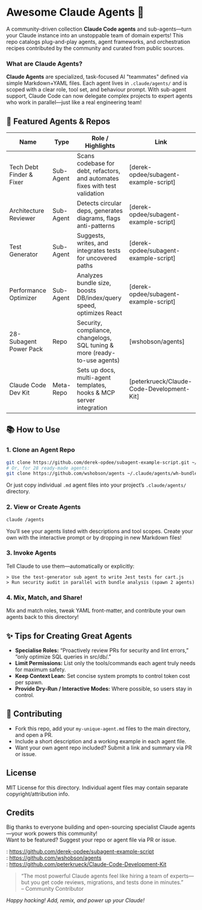 # Awesome Claude Agents 🚀

A community-driven collection **Claude Code agents** and sub-agents—turn your Claude instance into an unstoppable team of domain experts! This repo catalogs plug-and-play agents, agent frameworks, and orchestration recipes contributed by the community and curated from public sources.

### What are Claude Agents?

**Claude Agents** are specialized, task-focused AI "teammates" defined via simple Markdown+YAML files. Each agent lives in `.claude/agents/` and is scoped with a clear role, tool set, and behaviour prompt. With sub-agent support, Claude Code can now delegate complex projects to expert agents who work in parallel—just like a real engineering team!

## 🌟 Featured Agents & Repos

| Name | Type | Role / Highlights | Link |
|---|---|---|---|
| Tech Debt Finder & Fixer | Sub-Agent | Scans codebase for debt, refactors, and automates fixes with test validation | [derek-opdee/subagent-example-script] |
| Architecture Reviewer | Sub-Agent | Detects circular deps, generates diagrams, flags anti-patterns | [derek-opdee/subagent-example-script] |
| Test Generator | Sub-Agent | Suggests, writes, and integrates tests for uncovered paths | [derek-opdee/subagent-example-script] |
| Performance Optimizer | Sub-Agent | Analyzes bundle size, boosts DB/index/query speed, optimizes React | [derek-opdee/subagent-example-script] |
| 28-Subagent Power Pack | Repo | Security, compliance, changelogs, SQL tuning & more (ready-to-use agents) | [wshobson/agents] |
| Claude Code Dev Kit | Meta-Repo | Sets up docs, multi-agent templates, hooks & MCP server integration | [peterkrueck/Claude-Code-Development-Kit] |

## 📚 How to Use

### 1. Clone an Agent Repo
```bash
git clone https://github.com/derek-opdee/subagent-example-script.git ~/.claude/agents/dee-pack
# Or, for 28 ready-made agents:
git clone https://github.com/wshobson/agents ~/.claude/agents/wh-bundle
```
Or just copy individual `.md` agent files into your project’s `.claude/agents/` directory.

### 2. View or Create Agents
```bash
claude /agents
```
You’ll see your agents listed with descriptions and tool scopes. Create your own with the interactive prompt or by dropping in new Markdown files!

### 3. Invoke Agents
Tell Claude to use them—automatically or explicitly:

```text
> Use the test-generator sub agent to write Jest tests for cart.js
> Run security audit in parallel with bundle analysis (spawn 2 agents)
```

### 4. Mix, Match, and Share!
Mix and match roles, tweak YAML front-matter, and contribute your own agents back to this directory!

## ✨ Tips for Creating Great Agents

- **Specialise Roles:** “Proactively review PRs for security and lint errors,” “only optimize SQL queries in src/db/.”
- **Limit Permissions:** List only the tools/commands each agent truly needs for maximum safety.
- **Keep Context Lean:** Set concise system prompts to control token cost per spawn.
- **Provide Dry-Run / Interactive Modes:** Where possible, so users stay in control.

## 🤝 Contributing

- Fork this repo, add your `my-unique-agent.md` files to the main directory, and open a PR.
- Include a short description and a working example in each agent file.
- Want your own agent repo included? Submit a link and summary via PR or issue.


## License

MIT License for this directory. Individual agent files may contain separate copyright/attribution info.

## Credits

Big thanks to everyone building and open-sourcing specialist Claude agents—your work powers this community!  
Want to be featured? Suggest your repo or agent file via PR or issue.

: https://github.com/derek-opdee/subagent-example-script  
: https://github.com/wshobson/agents  
: https://github.com/peterkrueck/Claude-Code-Development-Kit

> “The most powerful Claude agents feel like hiring a team of experts—but you get code reviews, migrations, and tests done in minutes.”  
> – Community Contributor

*Happy hacking! Add, remix, and power up your Claude!*

